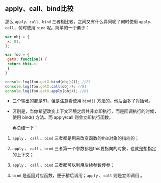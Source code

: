 ## apply、call、bind比较

那么 `apply、call、bind` 三者相比较，之间又有什么异同呢？何时使用 `apply、call`，何时使用 `bind` 呢。简单的一个栗子：

```javascript
var obj = {
 x: 81,
};

var foo = {
 getX: function() {
 return this.x;
 }
}

console.log(foo.getX.bind(obj)()); //81
console.log(foo.getX.call(obj)); //81
console.log(foo.getX.apply(obj)); //81
```

- 三个输出的都是81，但是注意看使用 `bind()` 方法的，他后面多了对括号。

- 区别是，当你希望改变上下文环境之后并非立即执行，而是回调执行的时候，使用 bind() 方法。而 apply/call 则会立即执行函数。
  
  再总结一下：
1. `apply` 、 `call` 、`bind` 三者都是用来改变函数的this对象的指向的； 

2. `apply` 、 `call` 、`bind` 三者第一个参数都是this要指向的对象，也就是想指定的上下文；  

3. `apply` 、 `call` 、`bind` 三者都可以利用后续参数传参；  

4. `bind` 是返回对应函数，便于稍后调用；`apply` 、`call` 则是立即调用 。
